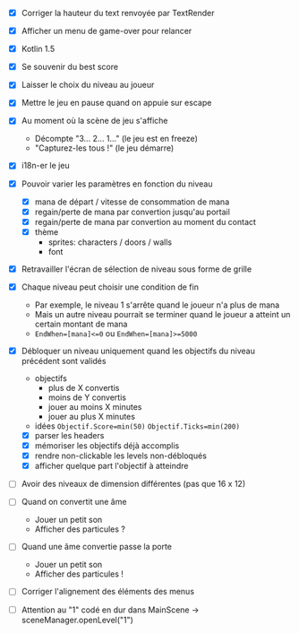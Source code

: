 - [x] Corriger la hauteur du text renvoyée par TextRender
- [x] Afficher un menu de game-over pour relancer

- [x] Kotlin 1.5

- [x] Se souvenir du best score

- [x] Laisser le choix du niveau au joueur

- [x] Mettre le jeu en pause quand on appuie sur escape

- [x] Au moment où la scène de jeu s'affiche
    - Décompte "3... 2... 1..." (le jeu est en freeze)
    - "Capturez-les tous !" (le jeu démarre)

- [x] i18n-er le jeu

- [x] Pouvoir varier les paramètres en fonction du niveau
  - [x] mana de départ / vitesse de consommation de mana
  - [x] regain/perte de mana par convertion jusqu'au portail
  - [x] regain/perte de mana par convertion au moment du contact
  - [x] thème
      - sprites: characters / doors / walls
      - font
    
- [x] Retravailler l'écran de sélection de niveau sous forme de grille

- [x] Chaque niveau peut choisir une condition de fin
  - Par exemple, le niveau 1 s'arrête quand le joueur n'a plus de mana
  - Mais un autre niveau pourrait se terminer quand le joueur a atteint un certain montant de mana
  - `EndWhen=[mana]<=0` ou `EndWhen=[mana]>=5000`

- [x] Débloquer un niveau uniquement quand les objectifs du niveau précédent sont validés
    - objectifs
        - plus de X convertis
        - moins de Y convertis
        - jouer au moins X minutes
        - jouer au plus X minutes
    - idées
      `Objectif.Score=min(50)`
      `Objectif.Ticks=min(200)`
    - [x] parser les headers
    - [x] mémoriser les objectifs déjà accomplis
    - [x] rendre non-clickable les levels non-débloqués
    - [x] afficher quelque part l'objectif à atteindre

- [ ] Avoir des niveaux de dimension différentes (pas que 16 x 12)

- [ ] Quand on convertit une âme
    - Jouer un petit son
    - Afficher des particules ?
    
- [ ] Quand une âme convertie passe la porte
    - Jouer un petit son
    - Afficher des particules !
    
- [ ] Corriger l'alignement des éléments des menus

- [ ] Attention au "1" codé en dur dans MainScene -> sceneManager.openLevel("1")